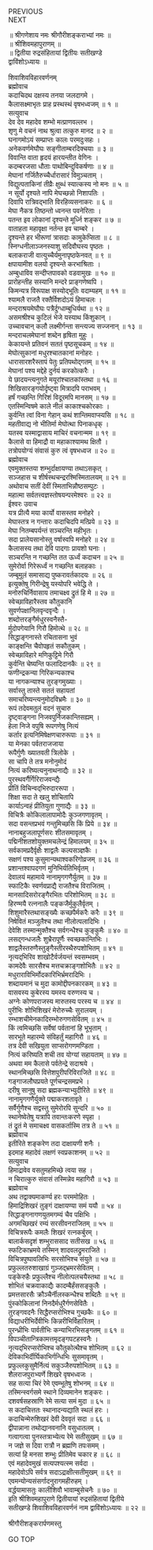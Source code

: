 PREVIOUS  
NEXT  
  
॥ श्रीगणेशाय नमः श्रीगौरीशङ्कराभ्यां नमः ॥  
॥ श्रीशिवमहापुराणम् ॥  
॥ द्वितीया रुद्रसंहितायां द्वितीयः सतीखण्डे  
द्वाविंशोऽध्यायः ॥  
  
शिवाशिवविहारवर्णनम्  
ब्रह्मोवाच  
कदाचिदथ दक्षस्य तनया जलदागमे ।  
कैलासक्ष्माभृतः प्राह प्रस्थस्थं वृषभध्वजम् ॥ १ ॥  
सत्युवाच  
देव देव महादेव शम्भो मत्प्राणवल्लभ ।  
शृणु मे वचनं नाथ श्रुत्वा तत्कुरु मानद ॥ २ ॥  
घनागमोऽयं सम्प्राप्तः कालः परमदुःसहः ।  
अनेकवर्णमेघौघः सङ्‌गीताम्बरदिक्चयाः ॥ ३ ॥  
विवान्ति वाता हृदयं हारयन्तीत वेगिनः ।  
कदम्बरजसा धौताः पाथोबिन्दुविकर्षणाः ॥ ४ ॥  
मेघानां गर्जितैरुच्चैर्धारासारं विमुञ्चताम् ।  
विद्युत्पताकिनां तीव्रैः क्षुब्धं स्यात्कस्य नो मनः ॥ ५ ॥  
न सूर्यो दृश्यते नापि मेघच्छन्नो निशापतिः ।  
दिवापि रात्रिवद्‌भाति विरहिव्यसनाकरः ॥ ६ ॥  
मेघा नैकत्र तिष्ठन्तो ध्वनन्त पवनेरिताः ।  
पतन्त इव लोकानां दृश्यन्ते मूर्ध्नि शङ्‌कर ॥ ७ ॥  
वाताहता महावृक्षा नर्तन्त इव चाम्बरे ।  
दृश्यन्ते हर भीरूणां त्रासदाः कामुकेप्सिता ॥ ८ ॥  
स्निग्धनीलाञ्जनस्याशु सदिवौघस्य पृष्ठतः ।  
बलाकराजी वात्युच्चैर्यमुनापृष्ठफेनवत् ॥ ९ ॥  
क्षपायामीश वलयो दृश्यन्ते करभाश्रिताः ।  
अम्बुधाविव सन्दीप्तपावको वडवामुखः ॥ १० ॥  
प्रारोहन्तीह सस्यानि मन्दरे प्राङ्‌गणेष्वपि ।  
किमन्यत्र विरूपाक्ष सस्योद्‌भूतिः वदाम्यहम् ॥ ११ ॥  
श्यामलै राजतै रक्तैर्विशदोऽयं हिमाचलः ।  
मन्दराश्रयमेघौघः पत्रैर्दुग्धाम्बुधिर्यथा ॥ १२ ॥  
असमश्रीश्च कुटिलं भेजे यस्याथ किंशुकान् ।  
उच्चावचान् कलौ लक्ष्मीर्गन्ता सन्त्यज्य सज्जनान् ॥ १३ ॥  
मन्दराचलमेघानां शब्देन हृषिता मुहुः ।  
केकायन्ते प्रतिवनं सततं पृष्ठसूचकम् ॥ १४ ॥  
मेघोत्सुकानां मधुरश्चातकानां मनोहरः ।  
धारासारशरैस्तापं पेतुः प्रतिपथोद्‌गतम् ॥ १५ ॥  
मेघानां पश्य मद्देहे दुर्नयं करकोत्करैः ।  
ये छादयन्त्यनुगते मयूरांश्चातकांस्तथा ॥ १६ ॥  
शिखिसारङ्‌गयोर्दृष्ट्वा मित्रादपि पराभवम् ।  
हर्षं गच्छन्ति गिरिशं विदूरमपि मानसम् ॥ १७ ॥  
एतस्मिन्विषमे काले नीलं काकाश्चकोरकाः ।  
कुर्वन्ति त्वां विना गेहान् कथं शान्तिमवाप्स्यसि ॥ १८ ॥  
महतीवाद्य नो भीतिर्मा मेघोत्था पिनाकधृक् ।  
यतस्व यस्माद्वासाय माचिरं वचनान्मम ॥ १९ ॥  
कैलासे वा हिमाद्रौ वा महाकाश्यामथ क्षितौ ।  
तत्रोपयोग्यं संवासं कुरु त्वं वृषभध्वज ॥ २० ॥  
ब्रह्मोवाच  
एवमुक्तस्तया शम्भुर्दाक्षायण्या तथाऽसकृत् ।  
सञ्जहास च शीर्षस्थचन्द्ररश्मिस्मितालयम् ॥ २१ ॥  
अथोवाच सतीं देवीं स्मिताभिन्नौष्ठसम्पुटः ।  
महात्मा सर्वतत्त्वज्ञस्तोषयन्परमेश्वरः ॥ २२ ॥  
ईश्वरः उवाच  
यत्र प्रीत्यै मया कार्यो वासस्तव मनोहरे ।  
मेघास्तत्र न गन्तारः कदाचिदपि मत्प्रिये ॥ २३ ॥  
मेघा नितम्बपर्यन्तं सञ्चरन्ति महीभृतः ।  
सदा प्रालेयसानोस्तु वर्षास्वपि मनोहरे ॥ २४ ॥  
कैलासस्य तथा देवि पादगाः प्रायशो घनाः ।  
सञ्चरन्ति न गच्छन्ति तत ऊर्ध्वं कदाचन ॥ २५ ॥  
सुमेरोर्वा गिरेरूर्ध्वं न गच्छन्ति बलाहकाः ।  
जम्बूमूलं समासाद्य पुष्करावर्तकादयः ॥ २६ ॥  
इत्युक्तेषु गिरीन्द्रेषु यस्योपरि भवेद्धि ते ।  
मनोरुचिर्निवासाय तमाचक्ष्व द्रुतं हि मे ॥ २७ ॥  
स्वेच्छाविहारैस्तव कौतुकानि  
     सुवर्णपक्षानिलवृन्दवृन्दैः ।  
शब्दोत्तरङ्‌गैर्मधुरस्वनैस्तै-  
     र्मुदोपगेयानि गिरौ हिमोत्थे ॥ २८ ॥  
सिद्धाङ्‌गनास्ते रचितासना भुवं  
     काङ्क्षन्ति चैवोपहृतं सकौतुकम् ।  
स्वेच्छाविहारे मणिकुट्टिमे गिरौ  
     कुर्वन्ति चेष्यन्ति फलादिदानकैः ॥ २९ ॥  
फणीन्द्रकन्या गिरिकन्यकाश्च  
     या नागकन्याश्च तुरङ्‌गमुख्याः ।  
सर्वास्तु तास्ते सततं सहायतां  
     समाचरिष्यन्त्यनुमोदविभ्रमैः ॥ ३० ॥  
रूपं तदेवमतुलं वदनं सुचारु  
     दृष्ट्वाङ्‌गना निजवपुर्निजकान्तिसह्यम् ।  
हेला निजे वपुषि रूपगणेषु नित्यं  
     कर्तार इत्यनिमिषेक्षणचारुरूपाः ॥ ३१ ॥  
या मेनका पर्वतराजजाया  
     रूपैर्गुणैः ख्यातवती त्रिलोके ।  
सा चापि ते तत्र मनोनुमोदं  
     नित्यं करिष्यत्यनुनाथनाद्यैः ॥ ३२ ॥  
पुरस्थवर्गैर्गिरिराजवन्द्यैः  
     प्रीतिं विचिन्वद्‌भिरुदाररूपा ।  
शिक्षा सदा ते खलु शोचितापि  
     कार्याऽन्वहं प्रीतियुता गुणाद्यैः ॥ ३३ ॥  
विचित्रैः कोकिलालापामोदैः कुञ्जगणावृतम् ।  
सदा वसन्तप्रभवं गन्तुमिच्छसि किं प्रिये ॥ ३४ ॥  
नानाबहुजलापूर्णसरः शीतसमावृतम् ।  
पद्मिनीशतशोयुक्तमचलेन्द्रं हिमालयम् ॥ ३५ ॥  
सर्वकामप्रदैर्वृक्षैः शाद्वलैः कल्पसञ्ज्ञकैः ।  
सक्षणं पश्य कुसुमान्यथाश्वकरिगोव्रजम् ॥ ३६ ॥  
प्रशान्तश्वापदगणं मुनिभिर्यतिभिर्वृतम् ।  
देवालयं महामाये नानामृगगणैर्युतम् ॥ ३७ ॥  
स्फाटिकैः स्वर्णवप्राद्यै राजतैश्च विराजितम् ।  
मानसादिसरोरङ्‌गैरभितः परिशोभितम् ॥ ३८ ॥  
हिरण्मयै रत्ननालैः पङ्‌कजैर्मुकुलैर्वृतम् ।  
शिशुमारैस्तथासङ्‌ख्यैः कच्छपैर्मकरैः करैः ॥ ३९ ॥  
निषेवितं मञ्जुलैश्च तथा नीलोत्पलादिभिः ।  
देवेशि तस्मान्मुक्तैश्च सर्वगन्धैश्च कुङ्‌कुमैः ॥ ४० ॥  
लसद्‌गन्धजलैः शुभ्रैरापूर्णैः स्वच्छकान्तिभिः ।  
शाद्वलैस्तरुणैस्तुङ्‌गैस्तीरस्थैरुपशोभितम् ॥ ४१ ॥  
नृत्यद्‌भिरिव शाखोटैर्वर्जयन्तं स्वसम्भवम् ।  
कामदेवैः सारसैश्च मत्तचक्राङ्‌गशोभितैः ॥ ४२ ॥  
मधुराराविभिर्मोदकारिभिर्भ्रमरादिभिः ।  
शब्दायमानं च मुदा कामोद्दीपनकारकम् ॥ ४३ ॥  
वासवस्य कुबेरस्य यमस्य वरुणस्य च ।  
अग्नेः कोणपराजस्य मारुतस्य परस्य च ॥ ४४ ॥  
पुरीभिः शोभिशिखरं मेरोरुच्चैः सुरालयम् ।  
रम्भाशचीमेनकादिरम्भोरुगणसेवितम् ॥ ४५ ॥  
किं त्वमिच्छसि सर्वेषां पर्वतानां हि भूभृताम् ।  
सारभूते महारम्ये संविहर्तुं महागिरौ ॥ ४६ ॥  
तत्र देवी सखियुता साप्सरोगणमण्डिता ।  
नित्यं करिष्यति शची तव योग्यां सहायताम् ॥ ४७ ॥  
अथवा मम कैलासे पर्वतेन्द्रे सदाश्रये ।  
स्थानमिच्छसि वित्तेशपुरीपरिविराजिते ॥ ४८ ॥  
गङ्‌गाजलौघप्रयते पूर्णचन्द्रसमप्रभे ।  
दरीषु सानुषु सदा ब्रह्मकन्याभ्युदीरिते ॥ ४९ ॥  
नानामृगगणैर्युक्ते पद्माकरशतावृते ।  
सर्वैर्गुणैश्च सद्वस्तु सुमेरोरपि सुन्दरि ॥ ५० ॥  
स्थानेष्वेतेषु यत्रापि तवान्तःकरणे स्पृहा ।  
तं द्रुतं मे समाचक्ष्व वासकर्तास्मि तत्र ते ॥ ५१ ॥  
ब्रह्मोवाच  
इतीरिते शङ्‌करेण तदा दाक्षायणी शनैः ।  
इदमाह महादेवं लक्षणं स्वप्रकाशनम् ॥ ५२ ॥  
सत्युवाच  
हिमाद्रावेव वसतुमहमिच्छे त्वया सह ।  
न चिरात्कुरु संवासं तस्मिन्नेव महागिरौ ॥ ५३ ॥  
ब्रह्मोवाच  
अथ तद्वाक्यमाकर्ण्य हरः परममोहितः ।  
हिमाद्रिशिखरं तुङ्‌गं दाक्षायण्या समं ययौ ॥ ५४ ॥  
सिद्धाङ्‌गनागणयुतमगम्यं चैव पक्षिभिः ।  
अगमच्छिखरं रम्यं सरसीवनराजितम् ॥ ५५ ॥  
विचित्ररूपैः कमलैः शिखरं रत्नकर्बुरम् ।  
बालार्कसदृशं शम्भुराससाद सतीसख ॥ ५६ ॥  
स्फटिकाभ्रमये तस्मिन् शादवलद्रुमराजिते ।  
विचित्रपुष्पावलिभिः सरसोभिश्च संयुते ॥ ५७ ॥  
प्रफुल्लतरुशाखाग्रं गुञ्जद्‌भ्रमरसेवितम् ।  
पङ्‌केरुहैः प्रफुल्लैश्च नीलोत्पलचयैस्तथा ॥ ५८ ॥  
शोभितं चक्रवाकाद्यैः कादम्बैर्हंससङ्‌कुलैः ।  
प्रमत्तसारसैः क्रौञ्चैर्नीलस्कन्धैश्च शब्दितैः ॥ ५९ ॥  
पुंस्कोकिलानां निनदैर्मधुरैर्गणसेवितैः ।  
तुरङ्‌गवदनैः सिद्धैरप्सरोभिश्च गुच्छकैः ॥ ६० ॥  
विद्याधरीभिर्देवीभिः किन्नरीभिर्विहारितम् ।  
पुरन्ध्रीभिः पार्वतीभिः कन्याभिरभिसङ्‌गतम् ॥ ६१ ॥  
विपञ्चीतान्त्रिकामत्तमृदङ्‌गपटहस्वनैः ।  
नृत्यद्‌भिरप्सरोभिश्च कौतुकोत्थैश्च शोभितम् ॥ ६२ ॥  
देविकाभिर्दीर्घिकाभिर्गन्धिभिः सुसमावृतम् ।  
प्रफुल्लकुसुमैर्नित्यं सकुञ्जैरुपशोभितम् ॥ ६३ ॥  
शैलराजपुराभ्यर्णे शिखरे वृषभध्वजः ।  
सह सत्या चिरं रेमे एवम्भूतेषु शोभनम् ॥ ६४ ॥  
तस्मिन्स्वर्गसमे स्थाने दिव्यमानेन शङ्‌करः ।  
दशवर्षसहस्राणि रेमे सत्या समं मुदा ॥ ६५ ॥  
स कदाचित्ततः स्थानादन्यद्याति स्थलं हरः ।  
कदाचिन्मेरुशिखरं देवी देववृतं सदा ॥ ६६ ॥  
द्वीपान्नाना तथोद्यानवनानि वसुधातलम् ।  
गत्वागत्वा पुनस्तत्राभ्येत्य रेमे सतीसुखम् ॥ ६७ ॥  
न जज्ञे स दिवा रात्रौ न ब्रह्मणि तपःसमम् ।  
सत्यां हि मनसा शम्भुः प्रीतिमेव चकार ह ॥ ६८ ॥  
एवं महादेवमुखं सत्यपश्यत्स्म सर्वदा ।  
महादेवोऽपि सर्वत्र सदाऽद्राक्षीत्सतीमुखम् ॥ ६९ ॥  
एवमन्योन्यसंसर्गादनुरागमहीरुहम् ।  
वर्द्धयामासतुः कालीशिवौ भावाम्बुसेचनैः ॥ ७० ॥  
इति श्रीशिवमहापुराणे द्वितीयायां रुद्रसंहितायां द्वितीये  
सतीखण्डे शिवाशिवविहारवर्णनं नाम द्वाविंशोऽध्यायः ॥ २२ ॥  
  
  
श्रीगौरीशङ्करार्पणमस्तु  
  
GO TOP

